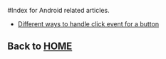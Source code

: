 #Index for Android related articles.
- [Different ways to handle click event for a button](./0001_different_ways_to_handle_button_click.md)

## Back to [HOME](../README.md)
